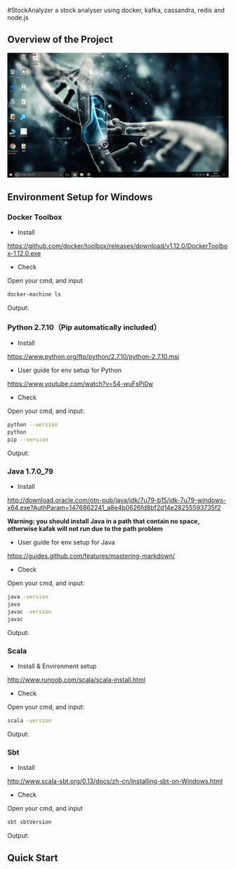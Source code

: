 #StockAnalyzer
a stock analyser using docker, kafka, cassandra, redis and node.js 
## Overview of the Project 

![Image of Yaktocat](https://github.com/ZhengKuang/StockAnalyzer/blob/master/images/overview.JPG)

## Environment Setup for Windows
### Docker Toolbox

 - Install

https://github.com/docker/toolbox/releases/download/v1.12.0/DockerToolbox-1.12.0.exe

 - Check

Open your cmd, and input
```sh
docker-machine ls
```
Output:

### Python 2.7.10（Pip automatically included）

 - Install

https://www.python.org/ftp/python/2.7.10/python-2.7.10.msi

 - User guide for env setup for Python

https://www.youtube.com/watch?v=54-wuFsPi0w

 - Check

Open your cmd, and input:
```sh
python --version
python
pip --version
```
Output:
### Java 1.7.0_79

 - Install

http://download.oracle.com/otn-pub/java/jdk/7u79-b15/jdk-7u79-windows-x64.exe?AuthParam=1476862241_a8e4b0626fd8bf2d14e28255593735f2

**Warning: you should install Java in a path that contain no space, otherwise kafak will not run due to the path problem**

 - User guide for env setup for Java

https://guides.github.com/features/mastering-markdown/

 - Check

Open your cmd, and input:
```sh
java -version
java
javac -version
javac
```
Output:
### Scala 

 - Install & Environment setup

http://www.runoob.com/scala/scala-install.html

 - Check

Open your cmd, and input:
```sh
scala -version
```
Output:
### Sbt

 - Install

http://www.scala-sbt.org/0.13/docs/zh-cn/Installing-sbt-on-Windows.html

 - Check

Open your cmd, and input 
```sh
sbt sbtVersion
```
Output:

## Quick Start 

